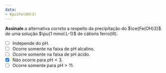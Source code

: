 ```yaml
---
data:
- Kps(Fe(OH)3)
---
```


**Assinale** a alternativa *correta* a respeito da precipitação do $\ce{Fe(OH)3}$ de uma solução $\pu{1 mmol.L-1}$ de cátions ferro(III).

- [ ] Independe do $\mathrm{pH}$.    
- [ ] Ocorre somente na faixa de $\mathrm{pH}$ alcalino.    
- [ ] Ocorre somente na faixa de $\mathrm{pH}$ ácido.    
- [x] Não ocorre para $\mathrm{pH} < 3$.
- [ ] Ocorre somente para $\mathrm{pH} > 11$.
